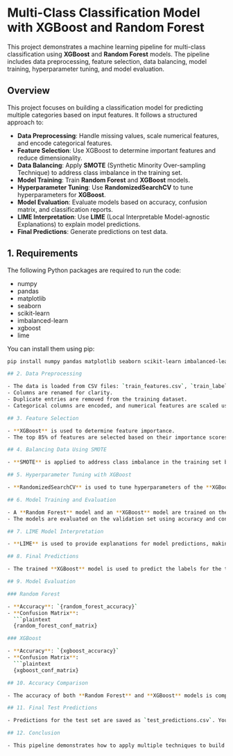 # Multi-Class Classification Model with XGBoost and Random Forest

This project demonstrates a machine learning pipeline for multi-class classification using **XGBoost** and **Random Forest** models. The pipeline includes data preprocessing, feature selection, data balancing, model training, hyperparameter tuning, and model evaluation.

## Overview

This project focuses on building a classification model for predicting multiple categories based on input features. It follows a structured approach to:

- **Data Preprocessing**: Handle missing values, scale numerical features, and encode categorical features.
- **Feature Selection**: Use XGBoost to determine important features and reduce dimensionality.
- **Data Balancing**: Apply **SMOTE** (Synthetic Minority Over-sampling Technique) to address class imbalance in the training set.
- **Model Training**: Train **Random Forest** and **XGBoost** models.
- **Hyperparameter Tuning**: Use **RandomizedSearchCV** to tune hyperparameters for **XGBoost**.
- **Model Evaluation**: Evaluate models based on accuracy, confusion matrix, and classification reports.
- **LIME Interpretation**: Use **LIME** (Local Interpretable Model-agnostic Explanations) to explain model predictions.
- **Final Predictions**: Generate predictions on test data.

## 1. Requirements

The following Python packages are required to run the code:

- numpy
- pandas
- matplotlib
- seaborn
- scikit-learn
- imbalanced-learn
- xgboost
- lime

You can install them using pip:

```bash
pip install numpy pandas matplotlib seaborn scikit-learn imbalanced-learn xgboost lime

## 2. Data Preprocessing

- The data is loaded from CSV files: `train_features.csv`, `train_labels.csv`, and `test_features.csv`.
- Columns are renamed for clarity.
- Duplicate entries are removed from the training dataset.
- Categorical columns are encoded, and numerical features are scaled using standardization.

## 3. Feature Selection

- **XGBoost** is used to determine feature importance.
- The top 85% of features are selected based on their importance scores.

## 4. Balancing Data Using SMOTE

- **SMOTE** is applied to address class imbalance in the training set by generating synthetic examples.

## 5. Hyperparameter Tuning with XGBoost

- **RandomizedSearchCV** is used to tune hyperparameters of the **XGBoost** model to improve performance.

## 6. Model Training and Evaluation

- A **Random Forest** model and an **XGBoost** model are trained on the balanced dataset.
- The models are evaluated on the validation set using accuracy and confusion matrices.

## 7. LIME Model Interpretation

- **LIME** is used to provide explanations for model predictions, making the model interpretable by showing feature importance for individual predictions.

## 8. Final Predictions

- The trained **XGBoost** model is used to predict the labels for the test dataset, and the results are saved in a `test_predictions.csv` file.

## 9. Model Evaluation

### Random Forest

- **Accuracy**: `{random_forest_accuracy}`
- **Confusion Matrix**:
  ```plaintext
  {random_forest_conf_matrix}

### XGBoost

- **Accuracy**: `{xgboost_accuracy}`
- **Confusion Matrix**:
  ```plaintext
  {xgboost_conf_matrix}

## 10. Accuracy Comparison

- The accuracy of both **Random Forest** and **XGBoost** models is compared using a bar chart.

## 11. Final Test Predictions

- Predictions for the test set are saved as `test_predictions.csv`. You can download the results from the output file.

## 12. Conclusion

- This pipeline demonstrates how to apply multiple techniques to build an effective classification model for multi-class problems. The use of **SMOTE** for balancing data and **LIME** for model interpretability enhances the overall performance and transparency of the model.
